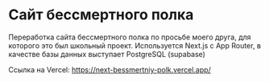 # Сайт бессмертного полка
Переработка сайта бессмертного полка по просьбе моего друга, для которого это был школьный проект. Используется Next.js с App Router, в качестве базы данных выступает PostgreSQL (supabase)

Ссылка на Vercel: https://next-bessmertniy-polk.vercel.app/
